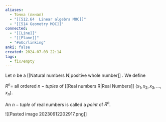 ```yaml
---
aliases:
  - Точка (линал)
  - "[[512.64  Linear algebra MOC]]"
  - "[[514 Geometry MOC]]"
connected:
  - "[[Line]]"
  - "[[Plane]]"
  - "#обс/linking"
anki: false
created: 2024-07-03 22:14
tags:
  - fix/empty
---
```



Let $n$ be a [[Natural numbers N|positive whole number]] . We define

$R^n =$ all ordered $n-tuples$ of [[Real numbers R|Real Numbers]] $(x_1,x_2,x_3,...,x_n)$.

An $n-tuple$ of real numbers is called a _point_ of $R^n$.

![[Pasted image 20230912202917.png]]











